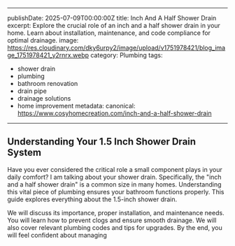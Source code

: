 
---
publishDate: 2025-07-09T00:00:00Z
title: Inch And A Half Shower Drain
excerpt: Explore the crucial role of an inch and a half shower drain in your home. Learn about installation, maintenance, and code compliance for optimal drainage.
image: https://res.cloudinary.com/dky6urpy2/image/upload/v1751978421/blog_image_1751978421_y2rnrx.webp
category: Plumbing
tags:
  - shower drain
  - plumbing
  - bathroom renovation
  - drain pipe
  - drainage solutions
  - home improvement
metadata:
  canonical: https://www.cosyhomecreation.com/inch-and-a-half-shower-drain
---

## Understanding Your 1.5 Inch Shower Drain System

Have you ever considered the critical role a small component plays in your daily comfort? I am talking about your shower drain. Specifically, the "inch and a half shower drain" is a common size in many homes. Understanding this vital piece of plumbing ensures your bathroom functions properly. This guide explores everything about the 1.5-inch shower drain.

We will discuss its importance, proper installation, and maintenance needs. You will learn how to prevent clogs and ensure smooth drainage. We will also cover relevant plumbing codes and tips for upgrades. By the end, you will feel confident about managing